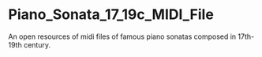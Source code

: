# Piano_Sonata_17_19c_MIDI_File
An open resources of midi files of famous piano sonatas composed in 17th-19th century.
